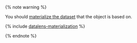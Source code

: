 {% note warning %}

You should [materialize the dataset](../../datalens/operations/dataset/materialize.md) that the object is based on. 

{% include [datalens-materialization](datalens-materialization.md) %}

{% endnote %}

